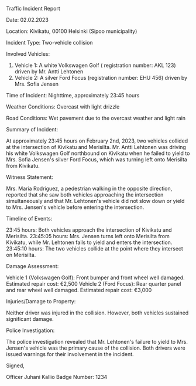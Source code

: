 Traffic Incident Report

Date: 02.02.2023

Location: Kivikatu, 00100 Helsinki (Sipoo municipality)

Incident Type: Two-vehicle collision

Involved Vehicles:

1. Vehicle 1: A white Volkswagen Golf ( registration number: AKL 123) driven by Mr. Antti Lehtonen
2. Vehicle 2: A silver Ford Focus (registration number: EHU 456) driven by Mrs. Sofia Jensen

Time of Incident: Nighttime, approximately 23:45 hours

Weather Conditions: Overcast with light drizzle

Road Conditions: Wet pavement due to the overcast weather and light rain

Summary of Incident:

At approximately 23:45 hours on February 2nd, 2023, two vehicles collided at the intersection of Kivikatu and Merisilta. Mr. Antti Lehtonen was driving his white Volkswagen Golf northbound on Kivikatu when he failed to yield to Mrs. Sofia Jensen's silver Ford Focus, which was turning left onto Merisilta from Kivikatu.

Witness Statement:

Mrs. Maria Rodriguez, a pedestrian walking in the opposite direction, reported that she saw both vehicles approaching the intersection simultaneously and that Mr. Lehtonen's vehicle did not slow down or yield to Mrs. Jensen's vehicle before entering the intersection.

Timeline of Events:

23:45 hours: Both vehicles approach the intersection of Kivikatu and Merisilta.
23:45:05 hours: Mrs. Jensen turns left onto Merisilta from Kivikatu, while Mr. Lehtonen fails to yield and enters the intersection.
23:45:10 hours: The two vehicles collide at the point where they intersect on Merisilta.

Damage Assessment:

Vehicle 1 (Volkswagen Golf): Front bumper and front wheel well damaged. Estimated repair cost: €2,500
Vehicle 2 (Ford Focus): Rear quarter panel and rear wheel well damaged. Estimated repair cost: €3,000

Injuries/Damage to Property:

Neither driver was injured in the collision. However, both vehicles sustained significant damage.

Police Investigation:

The police investigation revealed that Mr. Lehtonen's failure to yield to Mrs. Jensen's vehicle was the primary cause of the collision. Both drivers were issued warnings for their involvement in the incident.

Signed,

Officer Juhani Kallio
Badge Number: 1234